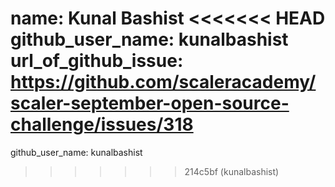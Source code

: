 name: Kunal Bashist
<<<<<<< HEAD
github_user_name: kunalbashist
url_of_github_issue: https://github.com/scaleracademy/scaler-september-open-source-challenge/issues/318
=======
github_user_name: kunalbashist
>>>>>>> 214c5bf (kunalbashist)
